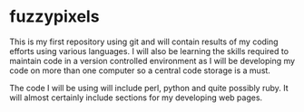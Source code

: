 fuzzypixels
===========
This is my first repository using git and will contain results of my coding efforts using various languages. I will also be learning the skills required to maintain code in a version controlled environment as I will be developing my code on more than one computer so a central code storage is a must.

The code I will be using will include perl, python and quite possibly ruby. It will almost certainly include sections for my developing web pages.
